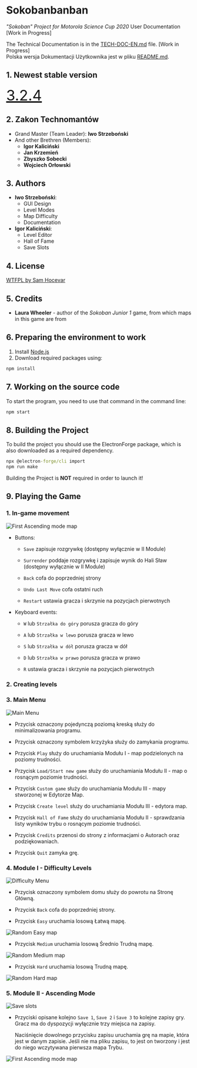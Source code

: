 # Sokobanbanban

*"Sokoban" Project for Motorola Science Cup 2020*
User Documentation [Work in Progress]

The Technical Documentation is in the [TECH-DOC-EN.md](./TECH-DOC-EN.md) file. [Work in Progress]  
Polska wersja Dokumentacji Użytkownika jest w pliku [README.md](./README.md).  

## 1. Newest stable version

<u style="font-size: 2.5rem">3.2.4</u>

## 2. Zakon Technomantów

* Grand Master (Team Leader): **Iwo Strzeboński**
* And other Brethren (Members):
  * **Igor Kaliciński**
  * **Jan Krzemień**
  * **Zbyszko Sobecki**
  * **Wojciech Orłowski**

## 3. Authors

* **Iwo Strzeboński**:
  * GUI Design
  * Level Modes
  * Map Difficulty
  * Documentation
* **Igor Kaliciński**:
  * Level Editor
  * Hall of Fame
  * Save Slots

## 4. License

[WTFPL by Sam Hocevar](./LICENSE)

## 5. Credits

* **Laura Wheeler** - author of the *Sokoban Junior 1* game, from which maps in this game are from

## 6. Preparing the environment to work

1. Install [Node.js](https://nodejs.org/en/download/)
2. Download required packages using:

```cmd
npm install
```

## 7. Working on the source code

To start the program, you need to use that command in the command line:

```cmd
npm start
```

## 8. Building the Project

To build the project you should use the ElectronForge package, which is also downloaded as a required dependency.

```cmd
npx @electron-forge/cli import
npm run make
```

Building the Project is **NOT** required in order to launch it!

## 9. Playing the Game

### 1. In-game movement

![First Ascending mode map](./screenshots/ascending.png)

* Buttons:
  * `Save` zapisuje rozgrywkę (dostępny wyłącznie w II Module)  

  * `Surrender` poddaje rozgrywkę i zapisuje wynik do Hali Sław
  (dostępny wyłącznie w II Module)  

  * `Back` cofa do poprzedniej strony  

  * `Undo Last Move` cofa ostatni ruch

  * `Restart` ustawia gracza i skrzynie na pozycjach pierwotnych

* Keyboard events:
  * `W` lub `Strzałka do góry` porusza gracza do góry

  * `A` lub `Strzałka w lewo` porusza gracza w lewo

  * `S` lub `Strzałka w dół` porusza gracza w dół

  * `D` lub `Strzałka w prawo` porusza gracza w prawo

  * `R` ustawia gracza i skrzynie na pozycjach pierwotnych

### 2. Creating levels

### 3. Main Menu

![Main Menu](./screenshots/index.png)

* Przycisk oznaczony pojedynczą poziomą kreską służy do minimalizowania programu.  

* Przycisk oznaczony symbolem krzyżyka służy do zamykania programu.  

* Przycisk `Play` służy do uruchamiania Modułu I -
map podzielonych na poziomy trudności.  

* Przycisk `Load/Start new game` służy do uruchamiania Modułu II -
map o rosnącym poziomie trudności.  

* Przycisk `Custom game` służy do uruchamiania Modułu III -
mapy stworzonej w Edytorze Map.  

* Przycisk `Create level` służy do uruchamiania Modułu III - edytora map.  

* Przycisk `Hall of Fame` służy do uruchamiania Modułu II -
sprawdzania listy wyników trybu o rosnącym poziomie trudności.

* Przycisk `Credits` przenosi do strony z informacjami
o Autorach oraz podziękowaniach.  

* Przycisk `Quit` zamyka grę.  

### 4. Module I - Difficulty Levels

![Difficulty Menu](./screenshots/difficulty.png)

* Przycisk oznaczony symbolem domu służy do powrotu na Stronę Główną.  

* Przycisk `Back` cofa do poprzedniej strony.  

* Przycisk `Easy` uruchamia losową Łatwą mapę.  

![Random Easy map](./screenshots/easy.png)

* Przycisk `Medium` uruchamia losową Średnio Trudną mapę.  

![Random Medium map](./screenshots/medium.png)

* Przycisk `Hard` uruchamia losową Trudną mapę.  

![Random Hard map](./screenshots/hard.png)

### 5. Module II - Ascending Mode

![Save slots](./screenshots/saves.png)

* Przyciski opisane kolejno `Save 1`, `Save 2` i `Save 3` to kolejne zapisy gry.
Gracz ma do dyspozycji wyłącznie trzy miejsca na zapisy.  

  Naciśnięcie dowolnego przycisku zapisu uruchamia grę na mapie,
  która jest w danym zapisie. Jeśli nie ma pliku zapisu, to jest on tworzony
  i jest do niego wczytywana pierwsza mapa Trybu.  

![First Ascending mode map](./screenshots/ascending.png)

